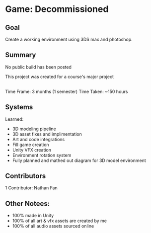 # Game: Decommissioned

## Goal
Create a working environment using 3DS max and photoshop.

## Summary
No public build has been posted

This project was created for a course's major project

<br>
Time Frame: 3 months (1 semester)
Time Taken: ~150 hours

## Systems
Learned:
- 3D modeling pipeline
- 3D asset fixes and implimentation
- Art and code integrations
- Fill game creation
- Unity VFX creation
- Environment rotation system
- Fully planned and mathed out diagram for 3D model environment

## Contributors
1 Contributor: Nathan Fan

## Other Notees:
- 100% made in Unity
- 100% of all art & vfx assets are created by me
- 100% of all audio assets sourced online
